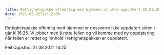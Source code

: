 ```yaml
---
title: Rettighetspakke offentlig med hjemmel er ikke oppdatert 22.08.2021
date: 2021-08-22T12:12:00
---
```

Rettighetspakke offentlig med hjemmel er dessverre ikke oppdatert siden i går kl.16:25. 
Vi jobber med å rette feilen og vil komme med ny oppdatering når feilen er rettet og innhold i rettighetspakken er oppdatert.

Feil Oppstod: 21.08.2021 16:25
